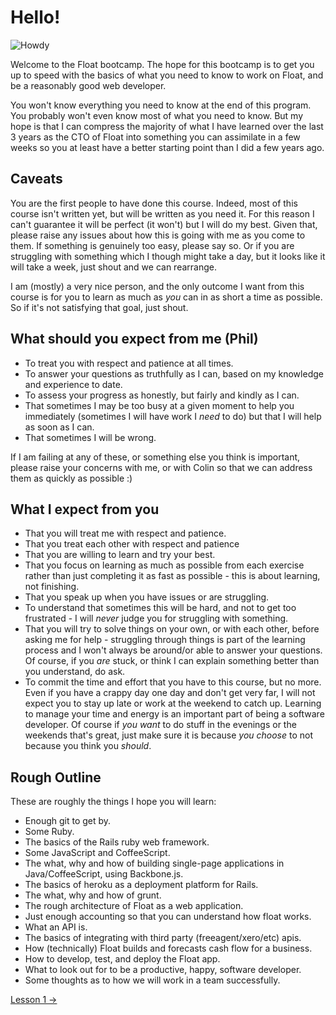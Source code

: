 # Hello!

![Howdy](http://media.giphy.com/media/fm5JqspHFgIXm/original.gif)

Welcome to the Float bootcamp. The hope for this bootcamp is to get you up to speed with the basics of what you need to know to work on Float, and be a reasonably good web developer.

You won't know everything you need to know at the end of this program. You probably won't even know most of what you need to know. But my hope is that I can compress the majority of what I have learned over the last 3 years as the CTO of Float into something you can assimilate in a few weeks so you at least have a better starting point than I did a few years ago.

## Caveats

You are the first people to have done this course. Indeed, most of this course isn't written yet, but will be written as you need it. For this reason I can't guarantee it will be perfect (it won't) but I will do my best. Given that, please raise any issues about how this is going with me as you come to them. If something is genuinely too easy, please say so. Or if you are struggling with something which I though might take a day, but it looks like it will take a week, just shout and we can rearrange.

I am (mostly) a very nice person, and the only outcome I want from this course is for you to learn as much as _you_ can in as short a time as possible. So if it's not satisfying that goal, just shout.


## What should you expect from me (Phil)

* To treat you with respect and patience at all times.
* To answer your questions as truthfully as I can, based on my knowledge and experience to date.
* To assess your progress as honestly, but fairly and kindly as I can.
* That sometimes I may be too busy at a given moment to help you immediately (sometimes I will have work I _need_ to do) but that I will help as soon as I can.
* That sometimes I will be wrong.

If I am failing at any of these, or something else you think is important, please raise your concerns with me, or with Colin so that we can address them as quickly as possible :)


## What I expect from you

* That you will treat me with respect and patience.
* That you treat each other with respect and patience
* That you are willing to learn and try your best.
* That you focus on learning as much as possible from each exercise rather than just completing it as fast as possible - this is about learning, not finishing.
* That you speak up when you have issues or are struggling.
* To understand that sometimes this will be hard, and not to get too frustrated - I will _never_ judge you for struggling with something.
* That you will try to solve things on your own, or with each other, before asking me for help - struggling through things is part of the learning process and I won't always be around/or able to answer your questions. Of course, if you _are_ stuck, or think I can explain something better than you understand, do ask.
* To commit the time and effort that you have to this course, but no more. Even if you have a crappy day one day and don't get very far, I will not expect you to stay up late or work at the weekend to catch up. Learning to manage your time and energy is an important part of being a software developer. Of course if _you_ _want_ to do stuff in the evenings or the weekends that's great, just make sure it is because _you choose_ to not because you think you _should_.

## Rough Outline

These are roughly the things I hope you will learn:

* Enough git to get by.
* Some Ruby.
* The basics of the Rails ruby web framework.
* Some JavaScript and CoffeeScript.
* The what, why and how of building single-page applications in Java/CoffeeScript, using Backbone.js.
* The basics of heroku as a deployment platform for Rails.
* The what, why and how of grunt.
* The rough architecture of Float as a web application.
* Just enough accounting so that you can understand how float works.
* What an API is.
* The basics of integrating with third party (freeagent/xero/etc) apis.
* How (technically) Float builds and forecasts cash flow for a business.
* How to develop, test, and deploy the Float app.
* What to look out for to be a productive, happy, software developer.
* Some thoughts as to how we will work in a team successfully.

[Lesson 1 →](https://github.com/the-float-yard/bootcamp/blob/master/1-Ruby-Koans.md)

